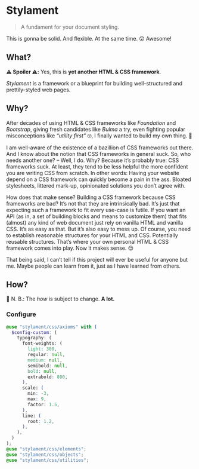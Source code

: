 # Stylament

> A fundament for your document styling.

This is gonna be solid. And flexible. At the same time. 😲 Awesome!

## What?

**⚠️ Spoiler ⚠️:** Yes, this is **yet another HTML & CSS framework**.

_Stylament_ is a framework or a blueprint for building well-structured and
prettily-styled web pages.

## Why?

After decades of using HTML & CSS frameworks like _Foundation_ and _Bootstrap_,
giving fresh candidates like _Bulma_ a try, even fighting popular misconceptions
like _“utility first”_ 🙄, I finally wanted to build my own thing. 💪

I am well-aware of the existence of a bazillion of CSS frameworks out there.
And I know about the notion that CSS frameworks in general suck.
So, who needs another one? – Well, I do. Why? Because it’s probably true:
CSS frameworks suck. At least, they tend to be less helpful the more confident
you are writing CSS from scratch. In other words: Having your website depend on
a CSS framework can quickly become a pain in the ass. Bloated stylesheets,
littered mark-up, opinionated solutions you don’t agree with.

How does that make sense? Building a CSS framework because CSS frameworks are
bad? It’s not that they are intrinsically bad. It’s just that expecting such a
framework to fit every use-case is futile. If you want an API (as in, a set of
building blocks and means to customize them) that fits (almost) any kind of web
document just rely on vanilla HTML and vanilla CSS. It’s as easy as that. But
it’s also easy to mess up. Of course, you need to establish reasonable structures
for your HTML and CSS. Potentially reusable structures. That’s where your own
personal HTML & CSS framework comes into play. Now it makes sense. 😌

That being said, I can’t tell if this project will ever be useful for anyone but
me. Maybe people can learn from it, just as I have learned from others.

## How?

🚧 N. B.: The _how_ is subject to change. **A lot.**

### Configure

```scss
@use "stylament/css/axioms" with (
  $config-custom: (
    typography: (
      font-weights: (
        light: 300,
        regular: null,
        medium: null,
        semibold: null,
        bold: null,
        extrabold: 800,
      ),
      scale: (
        min: -3,
        max: 9,
        factor: 1.5,
      ),
      line: (
        root: 1.2,
      ),
    ),
  )
);
@use "stylament/css/elements";
@use "stylament/css/objects";
@use "stylament/css/utilities";
```
